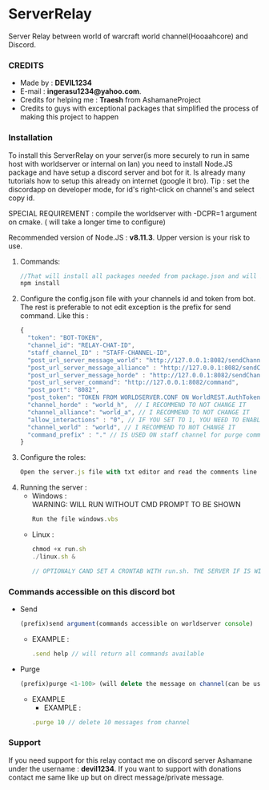 ﻿# ServerRelay

Server Relay between world of warcraft world channel(Hooaahcore) and Discord.

### CREDITS
* Made by : __DEVIL1234__ 
* E-mail : __ingerasu1234@yahoo.com__.
* Credits for helping me : __Traesh__ from AshamaneProject
* Credits to guys with exceptional packages that simplified the process of making this project to happen

### Installation

To install this ServerRelay on your server(is more securely to run in same host with worldserver or internal on lan) you need to install Node.JS package and have setup a discord server and bot for it. Is already many tutorials how to setup this already on internet (google it bro). Tip : set the discordapp on developer mode, for id's right-click on channel's and select copy id.

SPECIAL REQUIREMENT : compile the worldserver with -DCPR=1 argument on cmake. ( will take a longer time to configure)

Recommended version of Node.JS : __v8.11.3__. Upper version is your risk to use.
1. Commands:
    ```javascript
    //That will install all packages needed from package.json and will be ready to use
    npm install
    ```
2. Configure the config.json file with your channels id and token from bot. The rest is preferable to not edit exception is the prefix for send command. Like this :
    ```javascript
    {
      "token": "BOT-TOKEN",
      "channel_id": "RELAY-CHAT-ID",
      "staff_channel_ID" : "STAFF-CHANNEL-ID",
      "post_url_server_message_world": "http://127.0.0.1:8082/sendChannelMessage/",
      "post_url_server_message_alliance" : "http://127.0.0.1:8082/sendChannelMessage/0",
      "post_url_server_message_horde" : "http://127.0.0.1:8082/sendChannelMessage/1",
      "post_url_server_command": "http://127.0.0.1:8082/command",
      "post_port": "8082",
      "post_token": "TOKEN FROM WORLDSERVER.CONF ON WorldREST.AuthToken, THIS ONE NEED TO MATCH HERE",
      "channel_horde" : "world_h",  // I RECOMMEND TO NOT CHANGE IT
      "channel_alliance": "world_a", // I RECOMMEND TO NOT CHANGE IT
      "allow_interactions" : "0", // IF YOU SET TO 1, YOU NEED TO ENABLE IN WORLDSERVER.CONF THIS ONE : AllowTwoSide.Interaction.Channel.
      "channel_world" : "world", // I RECOMMEND TO NOT CHANGE IT
      "command_prefix" : "." // IS USED ON staff channel for purge command(delete the message on channels) and send command for ingame commands(is same one from console)
    }
    ```
3. Configure the roles:
    ```javascript
    Open the server.js file with txt editor and read the comments line numbers : 13 -> 16
    ```
4. Running the server : 
    * Windows :
	<br /> WARNING: WILL RUN WITHOUT CMD PROMPT TO BE SHOWN
		```javascript
		Run the file windows.vbs
		```
	* Linux :
		```javascript
		chmod +x run.sh
		./linux.sh &
		
		// OPTIONALY CAND SET A CRONTAB WITH run.sh. THE SERVER IF IS WILL CRASH, THE NODEMON WILL TAKE OF SERVER.JS. IF YOU WANT TO SETUP CRONTAB ON THE END NOT SPECIFY `</dev/null>` BECAUSE IS ALREADY SPECIFIED ON linux.sh
		```

### Commands accessible on this discord bot
* Send
	```javascript
	(prefix)send argument(commands accessible on worldserver console)
	```
	* EXAMPLE :
		```javascript
		.send help // will return all commands available
		```

* Purge
	```javascript
	(prefix)purge <1-100> (will delete the message on channel(can be used on any channel)
	```
	* EXAMPLE
		* EXAMPLE :
		```javascript
		.purge 10 // delete 10 messages from channel
		```

### Support
If you need support for this relay contact me on discord server Ashamane under the username : __devil1234__. 
If you want to support with donations contact me same like up but on direct message/private message.